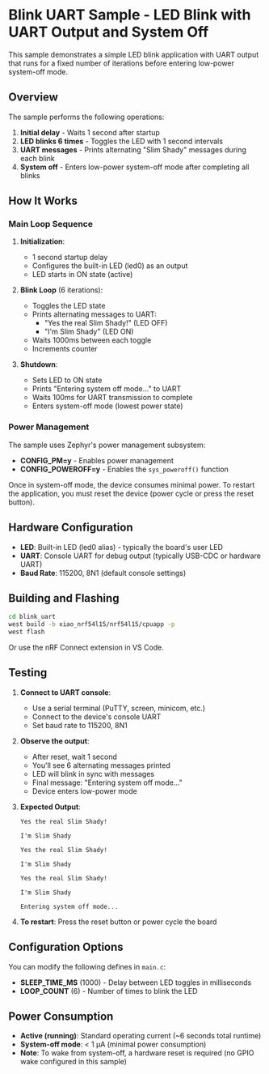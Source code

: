 # Blink UART Sample - LED Blink with UART Output and System Off

This sample demonstrates a simple LED blink application with UART output that runs for a fixed number of iterations before entering low-power system-off mode.

## Overview

The sample performs the following operations:

1. **Initial delay** - Waits 1 second after startup
2. **LED blinks 6 times** - Toggles the LED with 1 second intervals
3. **UART messages** - Prints alternating "Slim Shady" messages during each blink
4. **System off** - Enters low-power system-off mode after completing all blinks

## How It Works

### Main Loop Sequence

1. **Initialization**:
   - 1 second startup delay
   - Configures the built-in LED (led0) as an output
   - LED starts in ON state (active)

2. **Blink Loop** (6 iterations):
   - Toggles the LED state
   - Prints alternating messages to UART:
     - "Yes the real Slim Shady!" (LED OFF)
     - "I'm Slim Shady" (LED ON)
   - Waits 1000ms between each toggle
   - Increments counter

3. **Shutdown**:
   - Sets LED to ON state
   - Prints "Entering system off mode..." to UART
   - Waits 100ms for UART transmission to complete
   - Enters system-off mode (lowest power state)

### Power Management

The sample uses Zephyr's power management subsystem:
- **CONFIG_PM=y** - Enables power management
- **CONFIG_POWEROFF=y** - Enables the `sys_poweroff()` function

Once in system-off mode, the device consumes minimal power. To restart the application, you must reset the device (power cycle or press the reset button).

## Hardware Configuration

- **LED**: Built-in LED (led0 alias) - typically the board's user LED
- **UART**: Console UART for debug output (typically USB-CDC or hardware UART)
- **Baud Rate**: 115200, 8N1 (default console settings)

## Building and Flashing

```bash
cd blink_uart
west build -b xiao_nrf54l15/nrf54l15/cpuapp -p
west flash
```

Or use the nRF Connect extension in VS Code.

## Testing

1. **Connect to UART console**:
   - Use a serial terminal (PuTTY, screen, minicom, etc.)
   - Connect to the device's console UART
   - Set baud rate to 115200, 8N1

2. **Observe the output**:
   - After reset, wait 1 second
   - You'll see 6 alternating messages printed
   - LED will blink in sync with messages
   - Final message: "Entering system off mode..."
   - Device enters low-power mode

3. **Expected Output**:
   ```
   Yes the real Slim Shady!
   
   I'm Slim Shady
   
   Yes the real Slim Shady!
   
   I'm Slim Shady
   
   Yes the real Slim Shady!
   
   I'm Slim Shady
   
   Entering system off mode...
   ```

4. **To restart**: Press the reset button or power cycle the board

## Configuration Options

You can modify the following defines in `main.c`:
- **SLEEP_TIME_MS** (1000) - Delay between LED toggles in milliseconds
- **LOOP_COUNT** (6) - Number of times to blink the LED

## Power Consumption

- **Active (running)**: Standard operating current (~6 seconds total runtime)
- **System-off mode**: < 1 µA (minimal power consumption)
- **Note**: To wake from system-off, a hardware reset is required (no GPIO wake configured in this sample)